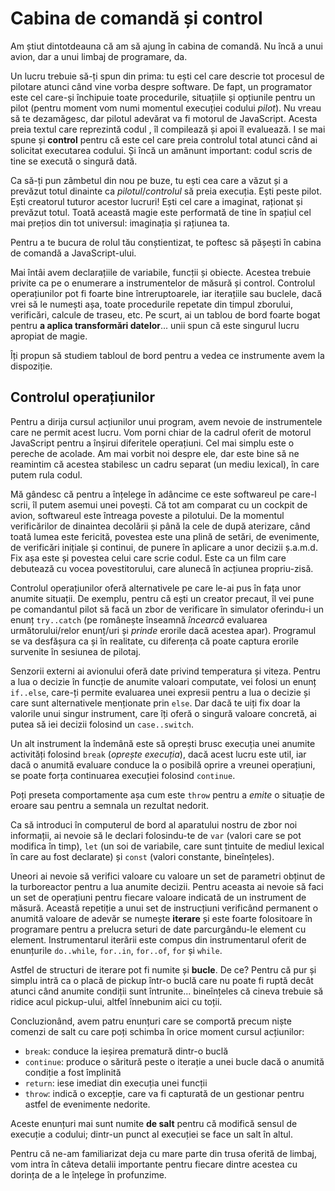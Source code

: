 # Cabina de comandă și control

Am știut dintotdeauna că am să ajung în cabina de comandă. Nu încă a unui avion, dar a unui limbaj de programare, da.

Un lucru trebuie să-ți spun din prima: tu ești cel care descrie tot procesul de pilotare atunci când vine vorba despre software. De fapt, un programator este cel care-și închipuie toate procedurile, situațiile și opțiunile pentru un pilot (pentru moment vom numi momentul execuției codului *pilot*). Nu vreau să te dezamăgesc, dar pilotul adevărat va fi motorul de JavaScript. Acesta preia textul care reprezintă codul , îl compilează și apoi îl evaluează. I se mai spune și **control** pentru că este cel care preia controlul total atunci când ai solicitat executarea codului. Și încă un amănunt important: codul scris de tine se execută o singură dată.

Ca să-ți pun zâmbetul din nou pe buze, tu ești cea care a văzut și a prevăzut totul dinainte ca *pilotul*/*controlul* să preia execuția. Ești peste pilot. Ești creatorul tuturor acestor lucruri! Ești cel care a imaginat, raționat și prevăzut totul. Toată această magie este performată de tine în spațiul cel mai prețios din tot universul: imaginația și rațiunea ta.

Pentru a te bucura de rolul tău conștientizat, te poftesc să pășești în cabina de comandă a JavaScript-ului.

Mai întâi avem declarațiile de variabile, funcții și obiecte. Acestea trebuie privite ca pe o enumerare a instrumentelor de măsură și control. Controlul operațiunilor pot fi foarte bine întreruptoarele, iar iterațiile sau buclele, dacă vrei să le numești așa, toate procedurile repetate din timpul zborului, verificări, calcule de traseu, etc. Pe scurt, ai un tablou de bord foarte bogat pentru **a aplica transformări datelor**... unii spun că este singurul lucru apropiat de magie.

Îți propun să studiem tabloul de bord pentru a vedea ce instrumente avem la dispoziție.

## Controlul operațiunilor

Pentru a dirija cursul acțiunilor unui program, avem nevoie de instrumentele care ne permit acest lucru. Vom porni chiar de la cadrul oferit de motorul JavaScript pentru a înșirui diferitele operațiuni. Cel mai simplu este o pereche de acolade. Am mai vorbit noi despre ele, dar este bine să ne reamintim că acestea stabilesc un cadru separat (un mediu lexical), în care putem rula codul.

Mă gândesc că pentru a înțelege în adâncime ce este softwareul pe care-l scrii, îl putem asemui unei povești. Că tot am comparat cu un cockpit de avion, softwareul este întreaga poveste a pilotului. De la momentul verificărilor de dinaintea decolării și până la cele de după aterizare, când toată lumea este fericită, povestea este una plină de setări, de evenimente, de verificări inițiale și continui, de punere în aplicare a unor decizii ș.a.m.d. Fix așa este și povestea celui care scrie codul. Este ca un film care debutează cu vocea povestitorului, care alunecă în acțiunea propriu-zisă.

Controlul operațiunilor oferă alternativele pe care le-ai pus în fața unor anumite situații. De exemplu, pentru că ești un creator precaut, îl vei pune pe comandantul pilot să facă un zbor de verificare în simulator oferindu-i un enunț `try..catch` (pe românește înseamnă *încearcă* evaluarea următorului/relor enunț/uri și *prinde* erorile dacă acestea apar). Programul se va desfășura ca și în realitate, cu diferența că poate captura erorile survenite în sesiunea de pilotaj.

Senzorii externi ai avionului oferă date privind temperatura și viteza. Pentru a lua o decizie în funcție de anumite valoari computate, vei folosi un enunț `if..else`, care-ți permite evaluarea unei expresii pentru a lua o decizie și care sunt alternativele menționate prin `else`. Dar dacă te uiți fix doar la valorile unui singur instrument, care îți oferă o singură valoare concretă, ai putea să iei decizii folosind un `case..switch`.

Un alt instrument la îndemână este să oprești brusc execuția unei anumite activități folosind `break` (*oprește execuția*), dacă acest lucru este util, iar dacă o anumită evaluare conduce la o posibilă oprire a vreunei operațiuni, se poate forța continuarea execuției folosind `continue`.

Poți preseta comportamente așa cum este `throw` pentru a *emite* o situație de eroare sau pentru a semnala un rezultat nedorit.

Ca să introduci în computerul de bord al aparatului nostru de zbor noi informații, ai nevoie să le declari folosindu-te de `var` (valori care se pot modifica în timp), `let` (un soi de variabile, care sunt țintuite de mediul lexical în care au fost declarate) și `const` (valori constante, bineînțeles).

Uneori ai nevoie să verifici valoare cu valoare un set de parametri obținut de la turboreactor pentru a lua anumite decizii. Pentru aceasta ai nevoie să faci un set de operațiuni pentru fiecare valoare indicată de un instrument de măsură. Această repetiție a unui set de instrucțiuni verificând permanent o anumită valoare de adevăr se numește **iterare** și este foarte folositoare în programare pentru a prelucra seturi de date parcurgându-le element cu element. Instrumentarul iterării este compus din instrumentarul oferit de enunțurile `do..while`, `for..in`, `for..of`, `for` și `while`.

Astfel de structuri de iterare pot fi numite și **bucle**. De ce? Pentru că pur și simplu intră ca o placă de pickup într-o buclă care nu poate fi ruptă decât atunci când anumite condiții sunt întrunite... bineînțeles că cineva trebuie să ridice acul pickup-ului, altfel înnebunim aici cu toții.

Concluzionând, avem patru enunțuri care se comportă precum niște comenzi de salt cu care poți schimba în orice moment cursul acțiunilor:

- `break`: conduce la ieșirea prematură dintr-o buclă
- `continue`: produce o săritură peste o iterație a unei bucle dacă o anumită condiție a fost împlinită
- `return`: iese imediat din execuția unei funcții
- `throw`: indică o excepție, care va fi capturată de un gestionar pentru astfel de evenimente nedorite.

Aceste enunțuri mai sunt numite **de salt** pentru că modifică sensul de execuție a codului; dintr-un punct al execuției se face un salt în altul.

Pentru că ne-am familiarizat deja cu mare parte din trusa oferită de limbaj, vom intra în câteva detalii importante pentru fiecare dintre acestea cu dorința de a le înțelege în profunzime.
